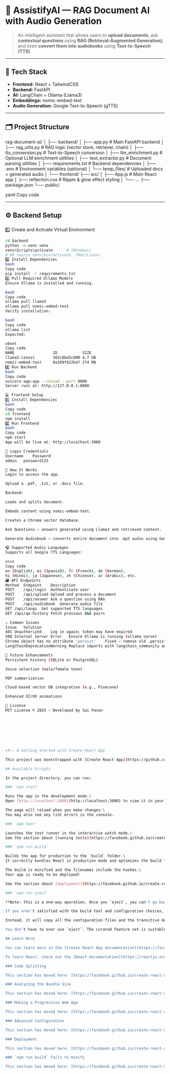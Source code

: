 # 📘 AssistifyAI — RAG Document AI with Audio Generation

> An intelligent assistant that allows users to **upload documents**, ask **contextual questions** using **RAG (Retrieval-Augmented Generation)**, and even **convert them into audiobooks** using **Text-to-Speech (TTS)**.

---

## 🧠 Tech Stack

- **Frontend:** React + TailwindCSS  
- **Backend:** FastAPI  
- **AI:** LangChain + Ollama (Llama3)  
- **Embeddings:** nomic-embed-text  
- **Audio Generation:** Google Text-to-Speech (gTTS)

---

## 🗂️ Project Structure

rag-document-ai/
│
├── backend/
│ ├── app.py # Main FastAPI backend
│ ├── rag_utils.py # RAG logic (vector store, retriever, chain)
│ ├── tts_conversion.py # Text-to-Speech conversion
│ ├── llm_enrichment.py # Optional LLM enrichment utilities
│ ├── text_extractor.py # Document parsing utilities
│ ├── requirements.txt # Backend dependencies
│ ├── .env # Environment variables (optional)
│ └── temp_files/ # Uploaded docs + generated audio
│
└── frontend/
├── src/
│ ├── App.js # Main React app
│ ├── reflection.css # Ripple & glow effect styling
│ └── ...
├── package.json
└── public/

yaml
Copy code

---

## ⚙️ Backend Setup

### 
1️⃣ Create and Activate Virtual Environment

```bash
cd backend
python -m venv venv
venv\Scripts\activate      # (Windows)
# OR source venv/bin/activate  (Mac/Linux)
2️⃣ Install Dependencies
bash
Copy code
pip install -r requirements.txt
3️⃣ Pull Required Ollama Models
Ensure Ollama is installed and running.

bash
Copy code
ollama pull llama3
ollama pull nomic-embed-text
Verify installation:

bash
Copy code
ollama list
Expected:

vbnet
Copy code
NAME                 ID           SIZE
llama3:latest        365c0bd3c000 4.7 GB
nomic-embed-text     0a109f422b47 274 MB
4️⃣ Run Backend
bash
Copy code
uvicorn app:app --reload --port 8000
Server runs at: http://127.0.0.1:8000

💻 Frontend Setup
1️⃣ Install Dependencies
bash
Copy code
cd frontend
npm install
2️⃣ Run Frontend
bash
Copy code
npm start
App will be live at: http://localhost:3000

🔐 Login Credentials
Username	Password
admin	password123

🧠 How It Works
Login to access the app.

Upload a .pdf, .txt, or .docx file.

Backend:

Loads and splits document.

Embeds content using nomic-embed-text.

Creates a Chroma vector database.

Ask Questions — answers generated using Llama3 and retrieved context.

Generate Audiobook — converts entire document into .mp3 audio using Google TTS.

🎧 Supported Audio Languages
Supports all Google TTS Languages:

scss
Copy code
en (English), es (Spanish), fr (French), de (German),
hi (Hindi), ja (Japanese), zh (Chinese), ar (Arabic), etc.
🗃️ API Endpoints
Method	Endpoint	Description
POST	/api/login	Authenticate user
POST	/api/upload	Upload and process a document
POST	/api/answer	Ask a question using RAG
POST	/api/audiobook	Generate audio file
GET	/api/langs	Get supported TTS languages
GET	/api/qa-history	Fetch previous Q&A pairs

⚠️ Common Issues
Issue	Solution
401 Unauthorized	Log in again; token may have expired
500 Internal Server Error	Ensure Ollama is running (ollama serve)
Chroma object has no attribute 'persist'	Fixed — remove old .persist() usage
LangChainDeprecationWarning	Replace imports with langchain_community and langchain_chroma

🌟 Future Enhancements
Persistent history (SQLite or PostgreSQL)

Voice selection (male/female tone)

PDF summarization

Cloud-based vector DB integration (e.g., Pinecone)

Enhanced UI/UX animations

🧾 License
MIT License © 2025 — Developed by Sai Pavan








<!-- # Getting Started with Create React App

This project was bootstrapped with [Create React App](https://github.com/facebook/create-react-app).

## Available Scripts

In the project directory, you can run:

### `npm start`

Runs the app in the development mode.\
Open [http://localhost:3000](http://localhost:3000) to view it in your browser.

The page will reload when you make changes.\
You may also see any lint errors in the console.

### `npm test`

Launches the test runner in the interactive watch mode.\
See the section about [running tests](https://facebook.github.io/create-react-app/docs/running-tests) for more information.

### `npm run build`

Builds the app for production to the `build` folder.\
It correctly bundles React in production mode and optimizes the build for the best performance.

The build is minified and the filenames include the hashes.\
Your app is ready to be deployed!

See the section about [deployment](https://facebook.github.io/create-react-app/docs/deployment) for more information.

### `npm run eject`

**Note: this is a one-way operation. Once you `eject`, you can't go back!**

If you aren't satisfied with the build tool and configuration choices, you can `eject` at any time. This command will remove the single build dependency from your project.

Instead, it will copy all the configuration files and the transitive dependencies (webpack, Babel, ESLint, etc) right into your project so you have full control over them. All of the commands except `eject` will still work, but they will point to the copied scripts so you can tweak them. At this point you're on your own.

You don't have to ever use `eject`. The curated feature set is suitable for small and middle deployments, and you shouldn't feel obligated to use this feature. However we understand that this tool wouldn't be useful if you couldn't customize it when you are ready for it.

## Learn More

You can learn more in the [Create React App documentation](https://facebook.github.io/create-react-app/docs/getting-started).

To learn React, check out the [React documentation](https://reactjs.org/).

### Code Splitting

This section has moved here: [https://facebook.github.io/create-react-app/docs/code-splitting](https://facebook.github.io/create-react-app/docs/code-splitting)

### Analyzing the Bundle Size

This section has moved here: [https://facebook.github.io/create-react-app/docs/analyzing-the-bundle-size](https://facebook.github.io/create-react-app/docs/analyzing-the-bundle-size)

### Making a Progressive Web App

This section has moved here: [https://facebook.github.io/create-react-app/docs/making-a-progressive-web-app](https://facebook.github.io/create-react-app/docs/making-a-progressive-web-app)

### Advanced Configuration

This section has moved here: [https://facebook.github.io/create-react-app/docs/advanced-configuration](https://facebook.github.io/create-react-app/docs/advanced-configuration)

### Deployment

This section has moved here: [https://facebook.github.io/create-react-app/docs/deployment](https://facebook.github.io/create-react-app/docs/deployment)

### `npm run build` fails to minify

This section has moved here: [https://facebook.github.io/create-react-app/docs/troubleshooting#npm-run-build-fails-to-minify](https://facebook.github.io/create-react-app/docs/troubleshooting#npm-run-build-fails-to-minify) -->
